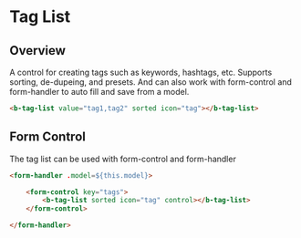 Tag List
=============

## Overview

A control for creating tags such as keywords, hashtags, etc. Supports sorting, de-dupeing, and presets. And can also work with form-control and form-handler to auto fill and save from a model.

```html
<b-tag-list value="tag1,tag2" sorted icon="tag"></b-tag-list>
```

## Form Control
The tag list can be used with form-control and form-handler

```html
<form-handler .model=${this.model}>

    <form-control key="tags">
        <b-tag-list sorted icon="tag" control></b-tag-list>
    </form-control>

</form-handler>
```